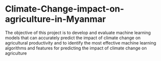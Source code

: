 # Climate-Change-impact-on-agriculture-in-Myanmar
The objective of this project is to develop and evaluate machine learning models that can accurately predict the impact of climate change on agricultural productivity and to identify the most effective machine learning algorithms and features for predicting the impact of climate change on agriculture
